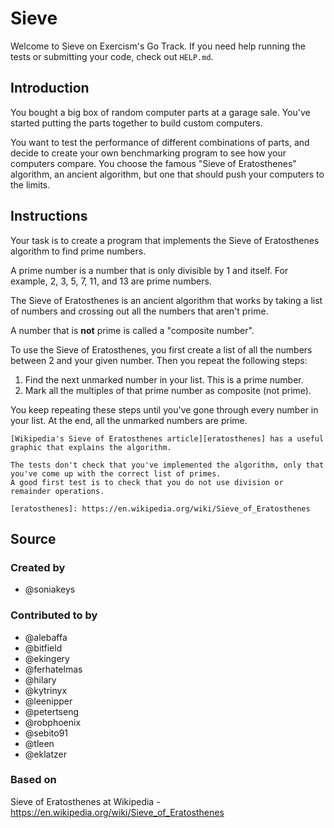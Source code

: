 # Sieve

Welcome to Sieve on Exercism's Go Track.
If you need help running the tests or submitting your code, check out `HELP.md`.

## Introduction

You bought a big box of random computer parts at a garage sale.
You've started putting the parts together to build custom computers.

You want to test the performance of different combinations of parts, and decide to create your own benchmarking program to see how your computers compare.
You choose the famous "Sieve of Eratosthenes" algorithm, an ancient algorithm, but one that should push your computers to the limits.

## Instructions

Your task is to create a program that implements the Sieve of Eratosthenes algorithm to find prime numbers.

A prime number is a number that is only divisible by 1 and itself.
For example, 2, 3, 5, 7, 11, and 13 are prime numbers.

The Sieve of Eratosthenes is an ancient algorithm that works by taking a list of numbers and crossing out all the numbers that aren't prime.

A number that is **not** prime is called a "composite number".

To use the Sieve of Eratosthenes, you first create a list of all the numbers between 2 and your given number.
Then you repeat the following steps:

1. Find the next unmarked number in your list. This is a prime number.
2. Mark all the multiples of that prime number as composite (not prime).

You keep repeating these steps until you've gone through every number in your list.
At the end, all the unmarked numbers are prime.

~~~~exercism/note
[Wikipedia's Sieve of Eratosthenes article][eratosthenes] has a useful graphic that explains the algorithm.

The tests don't check that you've implemented the algorithm, only that you've come up with the correct list of primes.
A good first test is to check that you do not use division or remainder operations.

[eratosthenes]: https://en.wikipedia.org/wiki/Sieve_of_Eratosthenes
~~~~

## Source

### Created by

- @soniakeys

### Contributed to by

- @alebaffa
- @bitfield
- @ekingery
- @ferhatelmas
- @hilary
- @kytrinyx
- @leenipper
- @petertseng
- @robphoenix
- @sebito91
- @tleen
- @eklatzer

### Based on

Sieve of Eratosthenes at Wikipedia - https://en.wikipedia.org/wiki/Sieve_of_Eratosthenes
